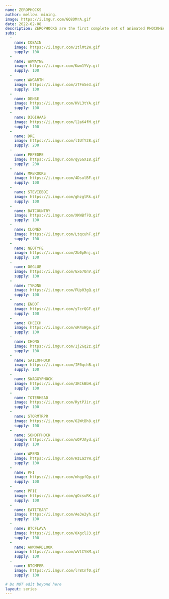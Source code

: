 ```yaml
---
name: ZEROPHOCKS
author: mellow. mining.
image: https://i.imgur.com/GQ8DMrA.gif
date: 2022-02-08
description: ZEROPHOCKS are the first complete set of animated PHOCKHEADS.  The set incorporates glitch stylings paired with pop and NFT culture.  Original buyers of grail card receive all subassets via airdrop within 24 hours of purchase (usually sooner).    
subs: 
  -
    name: COBAIN
    image: https://i.imgur.com/2tlMt2W.gif
    supply: 100
  -
    name: WWWAYNE
    image: https://i.imgur.com/Kwm1YVy.gif
    supply: 100
  -
    name: WWGARTH
    image: https://i.imgur.com/zTFm5e3.gif
    supply: 100
  -
    name: DENSE
    image: https://i.imgur.com/KVL3tYA.gif
    supply: 100
  -
    name: DIGIHAAS
    image: https://i.imgur.com/l2aK4fM.gif
    supply: 100
  -
    name: DRE
    image: https://i.imgur.com/l1UfY38.gif
    supply: 200
  -
    name: PEPEDRE
    image: https://i.imgur.com/qySGX18.gif
    supply: 200
  -
    name: MRBROOKS
    image: https://i.imgur.com/4DsulBF.gif
    supply: 100
  -
    name: STEVIEBOI
    image: https://i.imgur.com/ghzglRk.gif
    supply: 100
  -
    name: BATCOUNTRY
    image: https://i.imgur.com/XKWBf7Q.gif
    supply: 100
  -
    name: CLONEX
    image: https://i.imgur.com/LtqcuhF.gif
    supply: 100
  -
    name: NEOTYPE
    image: https://i.imgur.com/2b0pEnj.gif
    supply: 100
  -
    name: OGGLUE
    image: https://i.imgur.com/Gx67OnV.gif
    supply: 100
  -
    name: TYRONE
    image: https://i.imgur.com/FUp03gQ.gif
    supply: 100
  -
    name: ENDOT
    image: https://i.imgur.com/y7crQGF.gif
    supply: 100
  -
    name: CHEECH
    image: https://i.imgur.com/oK4oWge.gif
    supply: 100
  -
    name: CHONG
    image: https://i.imgur.com/1j2Gq2z.gif
    supply: 100
  -
    name: SAILOPHOCK
    image: https://i.imgur.com/IF0qchB.gif
    supply: 100
  -
    name: SWAGGYPHOCK
    image: https://i.imgur.com/3KCkBbH.gif
    supply: 100
  -
    name: TOTERHEAD
    image: https://i.imgur.com/RytPJir.gif
    supply: 100
  -
    name: STORMTRPR
    image: https://i.imgur.com/62WtBh8.gif
    supply: 100
  -
    name: SONOFPHOCK
    image: https://i.imgur.com/uOPJAyd.gif
    supply: 100
  -
    name: WPENG
    image: https://i.imgur.com/HzLazYW.gif
    supply: 100
  -
    name: PFI
    image: https://i.imgur.com/nhgpfQp.gif
    supply: 100
  -
    name: PFII
    image: https://i.imgur.com/gOcsuRK.gif
    supply: 100
  -
    name: EATITBART
    image: https://i.imgur.com/Ae3e2yh.gif
    supply: 100
  -
    name: BTCFLAVA
    image: https://i.imgur.com/0XgclJ3.gif
    supply: 100
  -
    name: AWKWARDLOOK
    image: https://i.imgur.com/wVtCYkM.gif
    supply: 100
  -
    name: BTCMFER
    image: https://i.imgur.com/lr8Cnf0.gif
    supply: 100

# Do NOT edit beyond here
layout: series
---
```

